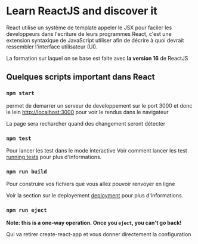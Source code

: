 # Learn ReactJS and discover it

React utilise un système de template appeler le JSX pour faciler les developpeurs dans l'ecriture de leurs programmes React, c'est une extension syntaxique de JavaScript utiliser afin de décrire à quoi devrait ressembler l'interface utilisateur (UI).

La formation sur laquel on se base est faite avec __la version 16__ de ReactJS

## Quelques scripts important dans React

### `npm start`

permet de demarrer un serveur de developpement sur le port 3000 et donc le lein [http://localhost:3000](http://localhost:3000) pour voir le rendus dans le navigateur

La page sera recharcher quand des changement seront détecter

### `npm test`

Pour lancer les test dans le mode interactive
Voir comment lancer les test [running tests](https://facebook.github.io/create-react-app/docs/running-tests) pour plus d'informations.

### `npm run build`

Pour construire vos fichiers que vous allez pouvoir renvoyer en ligne

Voir la section sur le deployement [deployment](https://facebook.github.io/create-react-app/docs/deployment) pour plus d'informations.

### `npm run eject`

__Note: this is a one-way operation. Once you `eject`, you can't go back!__

Qui va retirer create-react-app et vous donner directement la configuration
